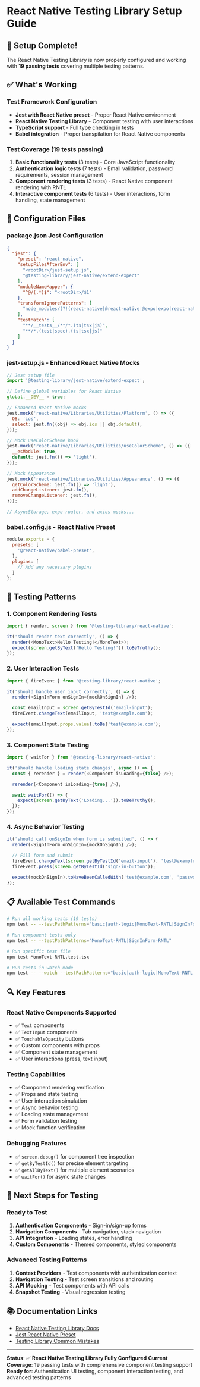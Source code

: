 # React Native Testing Library Setup Guide

## 🎉 **Setup Complete!**

The React Native Testing Library is now properly configured and working with **19 passing tests** covering multiple testing patterns.

## ✅ **What's Working**

### **Test Framework Configuration**
- **Jest with React Native preset** - Proper React Native environment
- **React Native Testing Library** - Component testing with user interactions
- **TypeScript support** - Full type checking in tests
- **Babel integration** - Proper transpilation for React Native components

### **Test Coverage (19 tests passing)**
1. **Basic functionality tests** (3 tests) - Core JavaScript functionality
2. **Authentication logic tests** (7 tests) - Email validation, password requirements, session management
3. **Component rendering tests** (3 tests) - React Native component rendering with RNTL
4. **Interactive component tests** (6 tests) - User interactions, form handling, state management

## 🔧 **Configuration Files**

### **package.json Jest Configuration**
```json
{
  "jest": {
    "preset": "react-native",
    "setupFilesAfterEnv": [
      "<rootDir>/jest-setup.js",
      "@testing-library/jest-native/extend-expect"
    ],
    "moduleNameMapper": {
      "^@/(.*)$": "<rootDir>/$1"
    },
    "transformIgnorePatterns": [
      "node_modules/(?!(react-native|@react-native|@expo|expo|react-native-reanimated|@react-navigation|@testing-library)/)"
    ],
    "testMatch": [
      "**/__tests__/**/*.(ts|tsx|js)",
      "**/*.(test|spec).(ts|tsx|js)"
    ]
  }
}
```

### **jest-setup.js - Enhanced React Native Mocks**
```javascript
// Jest setup file
import '@testing-library/jest-native/extend-expect';

// Define global variables for React Native
global.__DEV__ = true;

// Enhanced React Native mocks
jest.mock('react-native/Libraries/Utilities/Platform', () => ({
  OS: 'ios',
  select: jest.fn((obj) => obj.ios || obj.default),
}));

// Mock useColorScheme hook
jest.mock('react-native/Libraries/Utilities/useColorScheme', () => ({
  __esModule: true,
  default: jest.fn(() => 'light'),
}));

// Mock Appearance
jest.mock('react-native/Libraries/Utilities/Appearance', () => ({
  getColorScheme: jest.fn(() => 'light'),
  addChangeListener: jest.fn(),
  removeChangeListener: jest.fn(),
}));

// AsyncStorage, expo-router, and axios mocks...
```

### **babel.config.js - React Native Preset**
```javascript
module.exports = {
  presets: [
    '@react-native/babel-preset',
  ],
  plugins: [
    // Add any necessary plugins
  ]
};
```

## 🧪 **Testing Patterns**

### **1. Component Rendering Tests**
```typescript
import { render, screen } from '@testing-library/react-native';

it('should render text correctly', () => {
  render(<MonoText>Hello Testing!</MonoText>);
  expect(screen.getByText('Hello Testing!')).toBeTruthy();
});
```

### **2. User Interaction Tests**
```typescript
import { fireEvent } from '@testing-library/react-native';

it('should handle user input correctly', () => {
  render(<SignInForm onSignIn={mockOnSignIn} />);

  const emailInput = screen.getByTestId('email-input');
  fireEvent.changeText(emailInput, 'test@example.com');

  expect(emailInput.props.value).toBe('test@example.com');
});
```

### **3. Component State Testing**
```typescript
import { waitFor } from '@testing-library/react-native';

it('should handle loading state changes', async () => {
  const { rerender } = render(<Component isLoading={false} />);

  rerender(<Component isLoading={true} />);

  await waitFor(() => {
    expect(screen.getByText('Loading...')).toBeTruthy();
  });
});
```

### **4. Async Behavior Testing**
```typescript
it('should call onSignIn when form is submitted', () => {
  render(<SignInForm onSignIn={mockOnSignIn} />);

  // Fill form and submit
  fireEvent.changeText(screen.getByTestId('email-input'), 'test@example.com');
  fireEvent.press(screen.getByTestId('sign-in-button'));

  expect(mockOnSignIn).toHaveBeenCalledWith('test@example.com', 'password');
});
```

## 📋 **Available Test Commands**

```bash
# Run all working tests (19 tests)
npm test -- --testPathPatterns="basic|auth-logic|MonoText-RNTL|SignInForm-RNTL"

# Run component tests only
npm test -- --testPathPatterns="MonoText-RNTL|SignInForm-RNTL"

# Run specific test file
npm test MonoText-RNTL.test.tsx

# Run tests in watch mode
npm test -- --watch --testPathPatterns="basic|auth-logic|MonoText-RNTL|SignInForm-RNTL"
```

## 🔍 **Key Features**

### **React Native Components Supported**
- ✅ `Text` components
- ✅ `TextInput` components
- ✅ `TouchableOpacity` buttons
- ✅ Custom components with props
- ✅ Component state management
- ✅ User interactions (press, text input)

### **Testing Capabilities**
- ✅ Component rendering verification
- ✅ Props and state testing
- ✅ User interaction simulation
- ✅ Async behavior testing
- ✅ Loading state management
- ✅ Form validation testing
- ✅ Mock function verification

### **Debugging Features**
- ✅ `screen.debug()` for component tree inspection
- ✅ `getByTestId()` for precise element targeting
- ✅ `getAllByText()` for multiple element scenarios
- ✅ `waitFor()` for async state changes

## 🚀 **Next Steps for Testing**

### **Ready to Test**
1. **Authentication Components** - Sign-in/sign-up forms
2. **Navigation Components** - Tab navigation, stack navigation
3. **API Integration** - Loading states, error handling
4. **Custom Components** - Themed components, styled components

### **Advanced Testing Patterns**
1. **Context Providers** - Test components with authentication context
2. **Navigation Testing** - Test screen transitions and routing
3. **API Mocking** - Test components with API calls
4. **Snapshot Testing** - Visual regression testing

## 📚 **Documentation Links**

- [React Native Testing Library Docs](https://testing-library.com/docs/react-native-testing-library/intro)
- [Jest React Native Preset](https://jestjs.io/docs/tutorial-react-native)
- [Testing Library Common Mistakes](https://kentcdodds.com/blog/common-mistakes-with-react-testing-library)

---

**Status**: ✅ **React Native Testing Library Fully Configured**
**Current Coverage**: 19 passing tests with comprehensive component testing support
**Ready for**: Authentication UI testing, component interaction testing, and advanced testing patterns